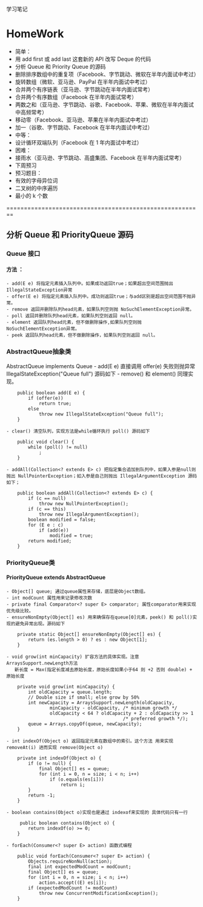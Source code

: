 学习笔记
# HomeWork
- 简单：
- 用 add first 或 add last 这套新的 API 改写 Deque 的代码
- 分析 Queue 和 Priority Queue 的源码
- 删除排序数组中的重复项（Facebook、字节跳动、微软在半年内面试中考过）
- 旋转数组（微软、亚马逊、PayPal 在半年内面试中考过）
- 合并两个有序链表（亚马逊、字节跳动在半年内面试常考）
- 合并两个有序数组（Facebook 在半年内面试常考）
- 两数之和（亚马逊、字节跳动、谷歌、Facebook、苹果、微软在半年内面试中高频常考）
- 移动零（Facebook、亚马逊、苹果在半年内面试中考过）
- 加一（谷歌、字节跳动、Facebook 在半年内面试中考过）
- 中等：
- 设计循环双端队列（Facebook 在 1 年内面试中考过）
- 困难：
- 接雨水（亚马逊、字节跳动、高盛集团、Facebook 在半年内面试常考）
- 下周预习
- 预习题目：
- 有效的字母异位词
- 二叉树的中序遍历
- 最小的 k 个数

========================================================
## 分析 Queue 和 PriorityQueue 源码
 ### Queue 接口
 #### 方法 ：
    - add(E e) 将指定元素插入队列中。如果成功返回true；如果超出空间范围抛出 IllegalStateException异常
    - offer(E e) 将指定元素插入队列中。成功则返回true；与add区别是超出空间范围不抛异常。
    - remove 返回并删除队列head元素，如果队列空则抛 NoSuchElementException异常。
    - poll 返回并删除队列head元素，如果队列空则返回 null。
    - element 返回队列head元素，但不做删除操作,如果队列空则抛 NoSuchElementException异常。
    - peek 返回队列head元素，但不做删除操作，如果队列空则返回 null。

 ### AbstractQueue抽象类
 AbstractQueue implements Queue
    - add(E e)  直接调用 offer(e) 失败则抛异常 IllegalStateException("Queue full") 源码如下
    - remove() 和 element() 同理实现。
```
    public boolean add(E e) {
        if (offer(e))
            return true;
        else
            throw new IllegalStateException("Queue full");
    }
```
    - clear() 清空队列，实现方法是while循环执行 poll() 源码如下
```
    public void clear() {
        while (poll() != null)
            ;
    }
```
    - addAll(Collection<? extends E> c) 把指定集合追加到队列中，如果入参是null则抛出 NullPointerException；如入参是自己则抛出 IllegalArgumentException 源码如下；
```
    public boolean addAll(Collection<? extends E> c) {
        if (c == null)
            throw new NullPointerException();
        if (c == this)
            throw new IllegalArgumentException();
        boolean modified = false;
        for (E e : c)
            if (add(e))
                modified = true;
        return modified;
    }
```

 ### PriorityQueue类
 #### PriorityQueue extends AbstractQueue 
    - Object[] queue; 通过queue属性来存储，底层是Object数组。
    - int modCount 属性用来记录修改次数
    - private final Comparator<? super E> comparator; 属性comparator用来实现优先级比较。
    - ensureNonEmpty(Object[] es) 用来确保存在queue[0]元素，peek() 和 poll()实现的避免异常出现。源码如下
```
    private static Object[] ensureNonEmpty(Object[] es) {
        return (es.length > 0) ? es : new Object[1];
    }
```
    - void grow(int minCapacity) 扩容方法的具体实现。注意ArraysSupport.newLength方法
       新长度 = Max(指定长度减去原始长度，原始长度如果小于64 则 +2 否则 double) + 原始长度
```
    private void grow(int minCapacity) {
        int oldCapacity = queue.length;
        // Double size if small; else grow by 50%
        int newCapacity = ArraysSupport.newLength(oldCapacity,
                minCapacity - oldCapacity, /* minimum growth */
                oldCapacity < 64 ? oldCapacity + 2 : oldCapacity >> 1
                                           /* preferred growth */);
        queue = Arrays.copyOf(queue, newCapacity);
    }
```
    - int indexOf(Object o) 返回指定元素在数组中的索引。这个方法 用来实现 removeAt(i) 进而实现 remove(Object o)
```
    private int indexOf(Object o) {
        if (o != null) {
            final Object[] es = queue;
            for (int i = 0, n = size; i < n; i++)
                if (o.equals(es[i]))
                    return i;
        }
        return -1;
    }
```
    - boolean contains(Object o)实现也是通过 indexof来实现的 具体代码只有一行
```
     public boolean contains(Object o) {
        return indexOf(o) >= 0;
    }
```
    - forEach(Consumer<? super E> action) 函数式编程
```
    public void forEach(Consumer<? super E> action) {
        Objects.requireNonNull(action);
        final int expectedModCount = modCount;
        final Object[] es = queue;
        for (int i = 0, n = size; i < n; i++)
            action.accept((E) es[i]);
        if (expectedModCount != modCount)
            throw new ConcurrentModificationException();
    }
```